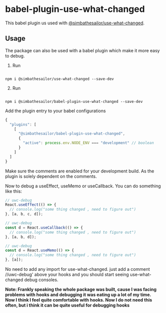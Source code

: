# babel-plugin-use-what-changed

This babel plugin us used with [@simbathesailor/use-what-changed](https://github.com/simbathesailor/babel-plugin-use-what-changed).

## Usage

The package can also be used with a babel plugin which make it more easy to debug.

1. Run

```

npm i @simbathesailor/use-what-changed --save-dev

```

2. Run

```

npm i @simbathesailor/babel-plugin-use-what-changed --save-dev

```

Add the plugin entry to your babel configurations

```js
{
  "plugins": [
    [
      "@simbathesailor/babel-plugin-use-what-changed",
      {
        "active": process.env.NODE_ENV === "development" // boolean
      }
    ]
  ]
}
```

Make sure the comments are enabled for your development build. As the plugin is solely dependent on the comments.

Now to debug a useEffect, useMemo or useCallback. You can do something like this:

```jsx
// uwc-debug
React.useEffect(() => {
  // console.log("some thing changed , need to figure out")
}, [a, b, c, d]);

// uwc-debug
const d = React.useCallback(() => {
  // console.log("some thing changed , need to figure out")
}, [a, b, d]);

// uwc-debug
const d = React.useMemo(() => {
  // console.log("some thing changed , need to figure out")
}, [a]);
```

No need to add any import for use-what-changed. just add a comment //uwc-debug' above your hooks and you should start seeing use-what-changed debug consoles.

<strong>Note: Frankly speaking the whole package was built, cause I was facing problems with hooks and debugging it was eating up a lot of my time. Now I think I feel quite comfortable with hooks. Now I do not need this often, but i think it can be quite useful for debugging hooks </strong>
